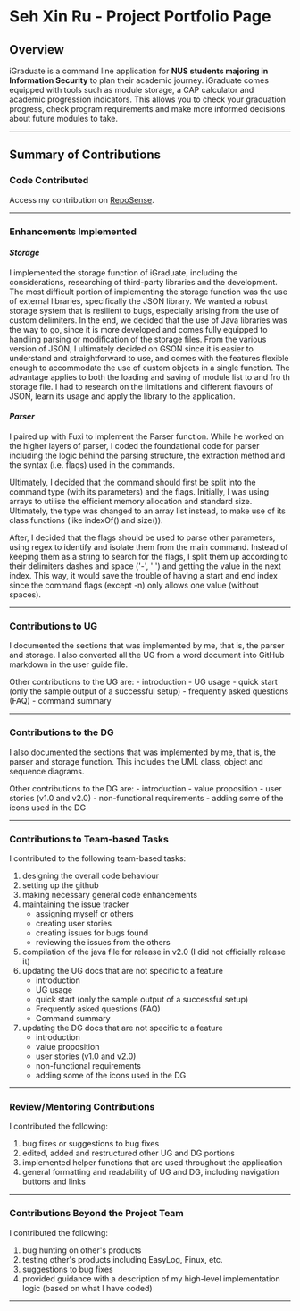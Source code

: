 # Seh Xin Ru - Project Portfolio Page

## **Overview** ##

iGraduate is a command line application for <b>NUS students majoring in Information Security</b> to plan their academic journey. iGraduate comes equipped with tools such as module storage, a CAP calculator and academic progression indicators. This allows you to check your graduation progress, check program requirements and make more informed decisions about future modules to take. 

----

## **Summary of Contributions** ##

### **Code Contributed** ###

Access my contribution on [RepoSense](https://nus-cs2113-ay2021s2.github.io/tp-dashboard/?search=xseh&sort=groupTitle&sortWithin=title&since=2021-03-05&timeframe=commit&mergegroup=&groupSelect=groupByRepos&breakdown=false&tabOpen=true&tabType=authorship&tabAuthor=xseh&tabRepo=AY2021S2-CS2113T-W09-2%2Ftp%5Bmaster%5D&authorshipIsMergeGroup=false&authorshipFileTypes=docs~functional-code~test-code~other). 

----

### **Enhancements Implemented** ###

#### ***Storage*** ####

I implemented the storage function of iGraduate, including the considerations, researching of third-party libraries and the development. 
The most difficult portion of implementing the storage function was the use of external libraries, specifically the JSON library.  We wanted a robust storage system that is resilient to bugs, especially arising from the use of custom delimiters. In the end, we decided that the use of Java libraries was the way to go, since it is more developed and comes fully equipped to handling parsing or modification of the storage files. From the various version of JSON, I ultimately decided on GSON since it is easier to understand and straightforward to use, and comes with the features flexible enough to accommodate the use of custom objects in a single function. The advantage applies to both the loading and saving of module list to and fro th storage file. I had to research on the limitations and different flavours of JSON, learn its usage and apply the library to the application.

#### ***Parser*** ####

I paired up with Fuxi to implement the Parser function. While he worked on the higher layers of parser, I coded the foundational code for parser including the logic behind the parsing structure, the extraction method and the syntax (i.e. flags) used in the commands. 

Ultimately, I decided that the command should first be split into the command type (with its parameters) and the flags. Initially, I was using arrays to utilise the efficient memory allocation and standard size. Ultimately, the type was changed to an array list instead, to make use of its class functions (like indexOf() and size()). 

After, I decided that the flags should be used to parse other parameters, using regex to identify and isolate them from the main command. Instead of keeping them as a string to search for the flags, I split them up according to their delimiters dashes and space ('-', ' ') and getting the value in the next index. This way, it would save the trouble of having a start and end index since the command flags (except -n) only allows one value (without spaces). 

----
### **Contributions to UG** ###

I documented the sections that was implemented by me, that is, the parser and storage. I also converted all the UG from a word document into GitHub markdown in the user guide file. 

Other contributions to the UG are:
    - introduction
    - UG usage
    - quick start (only the sample output of a successful setup)
    - frequently asked questions (FAQ)
    - command summary 

----

### **Contributions to the DG** ###

I also documented the sections that was implemented by me, that is, the parser and storage function. This includes the UML class, object and sequence diagrams.

Other contributions to the DG are: 
    - introduction
    - value proposition
    - user stories (v1.0 and v2.0)
    - non-functional requirements
    - adding some of the icons used in the DG

----

### **Contributions to Team-based Tasks** ###

I contributed to the following team-based tasks:
1. designing the overall code behaviour 
1. setting up the github
1. making necessary general code enhancements
1. maintaining the issue tracker 
    - assigning myself or others
    - creating user stories
    - creating issues for bugs found
    - reviewing the issues from the others  
1. compilation of the java file for release in v2.0 (I did not officially release it)
1. updating the UG docs that are not specific to a feature 
    - introduction
    - UG usage
    - quick start (only the sample output of a successful setup)
    - Frequently asked questions (FAQ)
    - Command summary 
1. updating the DG docs that are not specific to a feature 
    - introduction
    - value proposition
    - user stories (v1.0 and v2.0)
    - non-functional requirements
    - adding some of the icons used in the DG

----

### **Review/Mentoring Contributions** ###

I contributed the following: 
1. bug fixes or suggestions to bug fixes
1. edited, added and restructured other UG and DG portions
1. implemented helper functions that are used throughout the application
1. general formatting and readability of UG and DG, including navigation buttons and links

----

### **Contributions Beyond the Project Team** ###

I contributed the following: 
1. bug hunting on other's products
1. testing other's products including EasyLog, Finux, etc. 
1. suggestions to bug fixes
1. provided guidance with a description of my high-level implementation logic (based on what I have coded)

----
